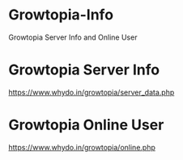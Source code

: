 # Growtopia-Info
Growtopia Server Info and Online User
# Growtopia Server Info
https://www.whydo.in/growtopia/server_data.php
# Growtopia Online User
https://www.whydo.in/growtopia/online.php
